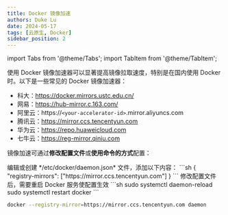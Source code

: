 ```yaml
---
title: Docker 镜像加速
authors: Duke Lu
date: 2024-05-17
tags: [云原生, Docker]
sidebar_position: 2
---
```


import Tabs from '@theme/Tabs';
import TabItem from '@theme/TabItem';

使用 Docker 镜像加速器可以显著提高镜像拉取速度，特别是在国内使用 Docker 时。以下是一些常见的 Docker 镜像加速器：

- 科大：https://docker.mirrors.ustc.edu.cn/
- 网易：https://hub-mirror.c.163.com/
- 阿里云：https://`<your-accelerator-id>`.mirror.aliyuncs.com
- 腾讯云：https://mirror.ccs.tencentyun.com
- 华为云：https://repo.huaweicloud.com
- 七牛云：https://reg-mirror.qiniu.com

镜像加速可通过**修改配置文件**或**使用命令的方式**配置：

<Tabs>
<TabItem value="file" label="配置文件方式">
编辑或创建 */etc/docker/daemon.json* 文件，添加以下内容：
```sh
{
"registry-mirrors": ["https://mirror.ccs.tencentyun.com"]
}
```
修改配置文件后，需要重启 Docker 服务使配置生效
```sh
sudo systemctl daemon-reload
sudo systemctl restart docker
```

</TabItem>
<TabItem value="cmd" label="命令行方式">

```sh
docker --registry-mirror=https://mirror.ccs.tencentyun.com daemon
```
</TabItem>
</Tabs>